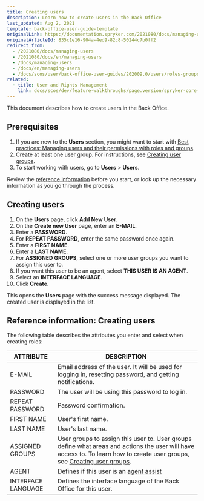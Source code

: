 ```yaml
---
title: Creating users
description: Learn how to create users in the Back Office
last_updated: Aug 2, 2021
template: back-office-user-guide-template
originalLink: https://documentation.spryker.com/2021080/docs/managing-users
originalArticleId: 835c1e16-904a-4ed9-82c8-50244c7b0ff2
redirect_from:
  - /2021080/docs/managing-users
  - /2021080/docs/en/managing-users
  - /docs/managing-users
  - /docs/en/managing-users
  - /docs/scos/user/back-office-user-guides/202009.0/users/roles-groups-and-users/references/reference-information-user.html
related:
  - title: User and Rights Management
    link: docs/scos/dev/feature-walkthroughs/page.version/spryker-core-back-office-feature-walkthrough/user-and-rights-overview.html
---
```


This document describes how to create users in the Back Office.

## Prerequisites

1. If you are new to the **Users** section, you might want to start with [Best practices: Managing users and their permissions with roles and groups](/docs/scos/user/back-office-user-guides/{{page.version}}/users/best-practices-managing-users-and-their-permissions-with-roles-and-groups.html).
2. Create at least one user group. For instructions, see [Creating user groups](/docs/scos/user/back-office-user-guides/{{page.version}}/users/managing-user-groups/creating-user-groups.html).
3. To start working with users, go to **Users** > **Users**.

Review the [reference information](#reference-information-creating-users) before you start, or look up the necessary information as you go through the process.

## Creating users

1. On the **Users** page, click **Add New User**.
2. On the **Create new User** page, enter an **E-MAIL**.
3. Enter a **PASSWORD**.
4. For **REPEAT PASSWORD**, enter the same password once again.
5. Enter a **FIRST NAME**.
6. Enter a **LAST NAME**.
7. For **ASSIGNED GROUPS**, select one or more user groups you want to assign this user to.
8. If you want this user to be an agent, select **THIS USER IS AN AGENT**.
9. Select an **INTERFACE LANGUAGE**.
10. Click **Create**.

This opens the **Users** page with the success message displayed. The created user is displayed in the list.

## Reference information: Creating users

The following table describes the attributes you enter and select when creating roles:

| ATTRIBUTE | DESCRIPTION |
| --- | --- |
| E-MAIL | Email address of the user. It will be used for logging in, resetting password, and getting notifications. |
| PASSWORD | The user will be using this password to log in. |
| REPEAT PASSWORD | Password confirmation. |
| FIRST NAME | User's first name. |
| LAST NAME | User's last name. |
| ASSIGNED GROUPS | User groups to assign this user to. User groups define what areas and actions the user will have access to. To learn how to create user groups, see [Creating user groups](/docs/scos/user/back-office-user-guides/{{page.version}}/users/managing-user-groups/creating-user-groups.html). |
| AGENT | Defines if this user is an [agent assist](/docs/scos/user/features/{{page.version}}/agent-assist-feature-overview.html) |
| INTERFACE LANGUAGE | Defines the interface language of the Back Office for this user. |
